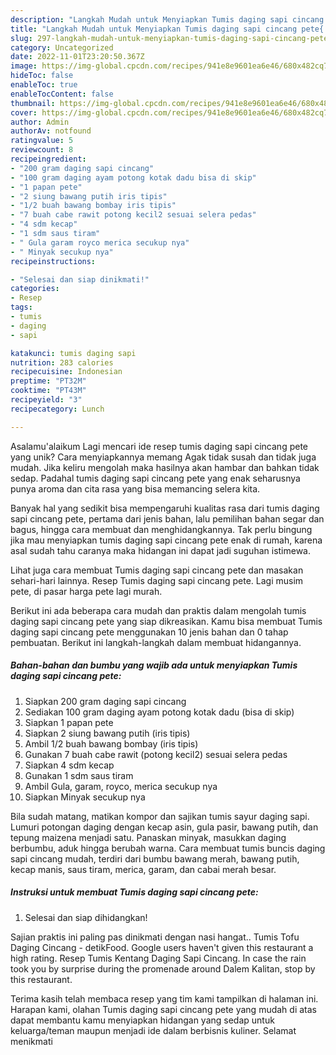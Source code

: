 ```yaml
---
description: "Langkah Mudah untuk Menyiapkan Tumis daging sapi cincang pete{ yang Menggugah Selera"
title: "Langkah Mudah untuk Menyiapkan Tumis daging sapi cincang pete{ yang Menggugah Selera"
slug: 297-langkah-mudah-untuk-menyiapkan-tumis-daging-sapi-cincang-pete-yang-menggugah-selera
category: Uncategorized
date: 2022-11-01T23:20:50.367Z
image: https://img-global.cpcdn.com/recipes/941e8e9601ea6e46/680x482cq70/tumis-daging-sapi-cincang-pete-foto-resep-utama.jpg
hideToc: false
enableToc: true
enableTocContent: false
thumbnail: https://img-global.cpcdn.com/recipes/941e8e9601ea6e46/680x482cq70/tumis-daging-sapi-cincang-pete-foto-resep-utama.jpg
cover: https://img-global.cpcdn.com/recipes/941e8e9601ea6e46/680x482cq70/tumis-daging-sapi-cincang-pete-foto-resep-utama.jpg
author: Admin
authorAv: notfound
ratingvalue: 5
reviewcount: 8
recipeingredient:
- "200 gram daging sapi cincang"
- "100 gram daging ayam potong kotak dadu bisa di skip"
- "1 papan pete"
- "2 siung bawang putih iris tipis"
- "1/2 buah bawang bombay iris tipis"
- "7 buah cabe rawit potong kecil2 sesuai selera pedas"
- "4 sdm kecap"
- "1 sdm saus tiram"
- " Gula garam royco merica secukup nya"
- " Minyak secukup nya"
recipeinstructions:

- "Selesai dan siap dinikmati!"
categories:
- Resep
tags:
- tumis
- daging
- sapi

katakunci: tumis daging sapi 
nutrition: 283 calories
recipecuisine: Indonesian
preptime: "PT32M"
cooktime: "PT43M"
recipeyield: "3"
recipecategory: Lunch

---
```



Asalamu'alaikum Lagi mencari ide resep tumis daging sapi cincang pete yang unik? Cara menyiapkannya memang Agak tidak susah dan tidak juga mudah. Jika keliru mengolah maka hasilnya akan hambar dan bahkan tidak sedap. Padahal tumis daging sapi cincang pete yang enak seharusnya punya aroma dan cita rasa yang bisa memancing selera kita.


Banyak hal yang sedikit bisa mempengaruhi kualitas rasa dari tumis daging sapi cincang pete, pertama dari jenis bahan, lalu pemilihan bahan segar dan bagus, hingga cara membuat dan menghidangkannya. Tak perlu bingung jika mau menyiapkan tumis daging sapi cincang pete enak di rumah, karena asal sudah tahu caranya maka hidangan ini dapat jadi suguhan istimewa.

Lihat juga cara membuat Tumis daging sapi cincang pete dan masakan sehari-hari lainnya. Resep Tumis daging sapi cincang pete. Lagi musim pete, di pasar harga pete lagi murah.


Berikut ini ada beberapa cara mudah dan praktis dalam mengolah tumis daging sapi cincang pete yang siap dikreasikan. Kamu bisa membuat Tumis daging sapi cincang pete menggunakan 10 jenis bahan dan 0 tahap pembuatan. Berikut ini langkah-langkah dalam membuat hidangannya.

<!--inarticleads1-->

##### Bahan-bahan dan bumbu yang wajib ada untuk menyiapkan Tumis daging sapi cincang pete:

1. Siapkan 200 gram daging sapi cincang
1. Sediakan 100 gram daging ayam potong kotak dadu (bisa di skip)
1. Siapkan 1 papan pete
1. Siapkan 2 siung bawang putih (iris tipis)
1. Ambil 1/2 buah bawang bombay (iris tipis)
1. Gunakan 7 buah cabe rawit (potong kecil2) sesuai selera pedas
1. Siapkan 4 sdm kecap
1. Gunakan 1 sdm saus tiram
1. Ambil  Gula, garam, royco, merica secukup nya
1. Siapkan  Minyak secukup nya


Bila sudah matang, matikan kompor dan sajikan tumis sayur daging sapi. Lumuri potongan daging dengan kecap asin, gula pasir, bawang putih, dan tepung maizena menjadi satu. Panaskan minyak, masukkan daging berbumbu, aduk hingga berubah warna. Cara membuat tumis buncis daging sapi cincang mudah, terdiri dari bumbu bawang merah, bawang putih, kecap manis, saus tiram, merica, garam, dan cabai merah besar. 

<!--inarticleads2-->

##### Instruksi untuk membuat Tumis daging sapi cincang pete:


1. Selesai dan siap dihidangkan!

Sajian praktis ini paling pas dinikmati dengan nasi hangat.. Tumis Tofu Daging Cincang - detikFood. Google users haven&#39;t given this restaurant a high rating. Resep Tumis Kentang Daging Sapi Cincang. In case the rain took you by surprise during the promenade around Dalem Kalitan, stop by this restaurant. 

Terima kasih telah membaca resep yang tim kami tampilkan di halaman ini. Harapan kami, olahan Tumis daging sapi cincang pete yang mudah di atas dapat membantu kamu menyiapkan hidangan yang sedap untuk keluarga/teman maupun menjadi ide dalam berbisnis kuliner. Selamat menikmati
